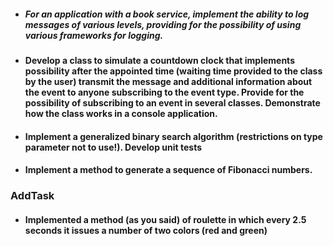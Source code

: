 + #####  For an application with a book service, implement the ability to log messages of various levels, providing for the possibility of using various frameworks for logging.

+ ####  Develop a class to simulate a countdown clock that implements possibility after the appointed time (waiting time provided to the class by the user) transmit the message and additional information about the event to anyone subscribing to the event type. Provide for the possibility of subscribing to an event in several classes. Demonstrate how the class works in a console application.

+ #### Implement a generalized binary search algorithm (restrictions on type parameter not to use!). Develop unit tests

+ #### Implement a method to generate a sequence of Fibonacci numbers.

### AddTask
+ #### Implemented a method (as you said) of roulette in which every 2.5 seconds it issues a number of two colors (red and green)

